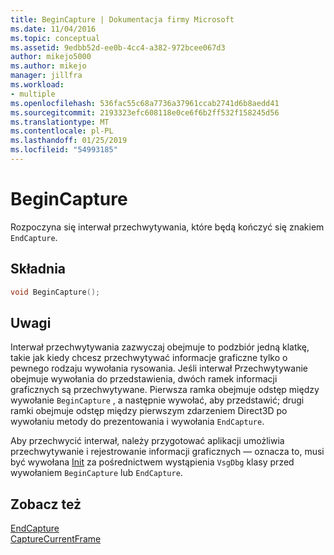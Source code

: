```yaml
---
title: BeginCapture | Dokumentacja firmy Microsoft
ms.date: 11/04/2016
ms.topic: conceptual
ms.assetid: 9edbb52d-ee0b-4cc4-a382-972bcee067d3
author: mikejo5000
ms.author: mikejo
manager: jillfra
ms.workload:
- multiple
ms.openlocfilehash: 536fac55c68a7736a37961ccab2741d6b8aedd41
ms.sourcegitcommit: 2193323efc608118e0ce6f6b2ff532f158245d56
ms.translationtype: MT
ms.contentlocale: pl-PL
ms.lasthandoff: 01/25/2019
ms.locfileid: "54993185"
---
```

# <a name="begincapture"></a>BeginCapture
Rozpoczyna się interwał przechwytywania, które będą kończyć się znakiem `EndCapture`.  
  
## <a name="syntax"></a>Składnia  
  
```C++  
void BeginCapture();  
```  
  
## <a name="remarks"></a>Uwagi  
 Interwał przechwytywania zazwyczaj obejmuje to podzbiór jedną klatkę, takie jak kiedy chcesz przechwytywać informacje graficzne tylko o pewnego rodzaju wywołania rysowania. Jeśli interwał Przechwytywanie obejmuje wywołania do przedstawienia, dwóch ramek informacji graficznych są przechwytywane. Pierwsza ramka obejmuje odstęp między wywołanie `BeginCapture` , a następnie wywołać, aby przedstawić; drugi ramki obejmuje odstęp między pierwszym zdarzeniem Direct3D po wywołaniu metody do prezentowania i wywołania `EndCapture`.  
  
 Aby przechwycić interwał, należy przygotować aplikacji umożliwia przechwytywanie i rejestrowanie informacji graficznych — oznacza to, musi być wywołana [Init](init.md) za pośrednictwem wystąpienia `VsgDbg` klasy przed wywołaniem `BeginCapture` lub `EndCapture`.  
  
## <a name="see-also"></a>Zobacz też  
 [EndCapture](endcapture.md)   
 [CaptureCurrentFrame](capturecurrentframe.md)
